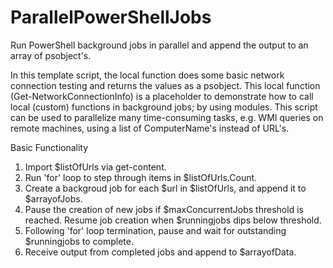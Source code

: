 # ParallelPowerShellJobs
Run PowerShell background jobs in parallel and append the output to an array of psobject's. 

In this template script, the local function does some basic network connection testing and returns the values as a psobject. This local function (Get-NetworkConnectionInfo) is a placeholder to demonstrate how to call local (custom) functions in background jobs; by using modules. This script can be used to parallelize many time-consuming tasks, e.g. WMI queries on remote machines, using a list of ComputerName's instead of URL's. 

Basic Functionality
1. Import $listOfUrls via get-content.
2. Run 'for' loop to step through items in $listOfUrls.Count.
3. Create a backgroud job for each $url in $listOfUrls, and append it to $arrayofJobs. 
4. Pause the creation of new jobs if $maxConcurrentJobs threshold is reached. Resume job creation when $runningjobs dips below threshold.
5. Following 'for' loop termination, pause and wait for outstanding $runningjobs to complete.
6. Receive output from completed jobs and append to $arrayofData.
